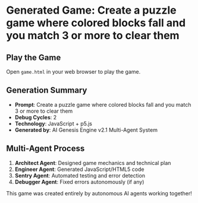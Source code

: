 # Generated Game: Create a puzzle game where colored blocks fall and you match 3 or more to clear them

## Play the Game
Open `game.html` in your web browser to play the game.

## Generation Summary
- **Prompt**: Create a puzzle game where colored blocks fall and you match 3 or more to clear them
- **Debug Cycles**: 2
- **Technology**: JavaScript + p5.js
- **Generated by**: AI Genesis Engine v2.1 Multi-Agent System

## Multi-Agent Process
1. **Architect Agent**: Designed game mechanics and technical plan
2. **Engineer Agent**: Generated JavaScript/HTML5 code
3. **Sentry Agent**: Automated testing and error detection
4. **Debugger Agent**: Fixed errors autonomously (if any)

This game was created entirely by autonomous AI agents working together!
